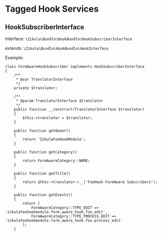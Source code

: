 Tagged Hook Services
====================

HookSubscriberInterface
-----------------------

interface: `\Zikula\Bundle\HookBundle\HookSubscriberInterface`

extends: `\Zikula\Bundle\HookBundle\HookInterface`

Example:

    class FormAwareHookSubscriber implements HookSubscriberInterface
    {
        /**
         * @var TranslatorInterface
         */
        private $translator;
    
        /**
         * @param TranslatorInterface $translator
         */
        public function __construct(TranslatorInterface $translator)
        {
            $this->translator = $translator;
        }
    
        public function getOwner()
        {
            return 'ZikulaFooHookModule';
        }
    
        public function getCategory()
        {
            return FormAwareCategory::NAME;
        }
    
        public function getTitle()
        {
            return $this->translator->__('FooHook FormAware Subscribers');
        }
    
        public function getEvents()
        {
            return [
                FormAwareCategory::TYPE_EDIT => 'zikulafoohookmodule.form_aware_hook.foo.edit',
                FormAwareCategory::TYPE_PROCESS_EDIT => 'zikulafoohookmodule.form_aware_hook.foo.process_edit'
            ];
        }
